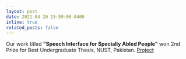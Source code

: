 ```yaml
---
layout: post
date: 2021-04-20 15:59:00-0400
inline: true
related_posts: false
---
```


Our work titled <b>"Speech Interface for Specially Abled People"</b> won 2nd Prize for Best Undergraduate Thesis, NUST, Pakistan. [Project](https://github.com/Muhammad-Huzaifaa/Gesture-to-speech/tree/main)

